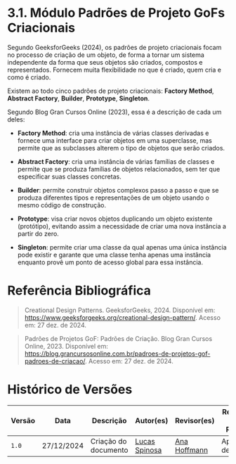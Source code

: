 # 3.1. Módulo Padrões de Projeto GoFs Criacionais

Segundo GeeksforGeeks (2024), os padrões de projeto criacionais focam no processo de criação de um objeto, de forma a tornar um sistema independente da forma que seus objetos são criados, compostos e representados. Fornecem muita flexibilidade no que é criado, quem cria e como é criado.

Existem ao todo cinco padrões de projeto criacionais: **Factory Method**, **Abstract Factory**, **Builder**, **Prototype**, **Singleton**.

Segundo Blog Gran Cursos Online (2023), essa é a descrição de cada um deles:

- **Factory Method**: cria uma instância de várias classes derivadas e fornece uma interface para criar objetos em uma superclasse, mas permite que as subclasses alterem o tipo de objetos que serão criados.

- **Abstract Factory**: cria uma instância de várias famílias de classes e permite que se produza famílias de objetos relacionados, sem ter que especificar suas classes concretas.

- **Builder**: permite construir objetos complexos passo a passo e que se produza diferentes tipos e representações de um objeto usando o mesmo código de construção.

- **Prototype**: visa criar novos objetos duplicando um objeto existente (protótipo), evitando assim a necessidade de criar uma nova instância a partir do zero.

- **Singleton**: permite criar uma classe da qual apenas uma única instância pode existir e garante que uma classe tenha apenas uma instância enquanto provê um ponto de acesso global para essa instância.

# Referência Bibliográfica

> Creational Design Patterns. GeeksforGeeks, 2024. Disponível em: <https://www.geeksforgeeks.org/creational-design-pattern/>. Acesso em: 27 dez. de 2024.

> Padrões de Projetos GoF: Padrões de Criação. Blog Gran Cursos Online, 2023. Disponível em: <https://blog.grancursosonline.com.br/padroes-de-projetos-gof-padroes-de-criacao/>. Acesso em: 27 dez. de 2024.

# Histórico de Versões

| Versão | Data       | Descrição            | Autor(es)                                        | Revisor(es) | Resultado da Revisão |
| ------ | ---------- | -------------------- | ------------------------------------------------ | ----------- | -------------------- |
| `1.0`  | 27/12/2024 | Criação do documento | [Lucas Spinosa](https://github.com/LucasSpinosa) | [Ana Hoffmann](https://github.com/AnHoff) | Aprovação de PR |